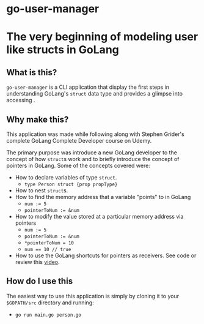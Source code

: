 # go-user-manager
# The very beginning of modeling user like structs in GoLang

## What is this?

`go-user-manager` is a CLI application that display the first steps in understanding GoLang's `struct` data type and provides a glimpse into accessing .

## Why make this?

This application was made while following along with Stephen Grider's complete GoLang Complete Developer course on Udemy. 

The primary purpose was introduce a new GoLang developer to the concept of how `struct`s work and to briefly introduce the concept of pointers in GoLang. Some of the concepts covered were:

- How to declare variables of type `struct`. 
    - `type Person struct {prop propType}`
- How to nest `struct`s.
- How to find the memory address that a variable "points" to in GoLang
    - `num := 5`
    - `pointerToNum := &num`
- How to modify the value stored at a particular memory address via pointers 
    - `num := 5`
    - `pointerToNum := &num`
    - `*pointerToNum = 10`
    - `num == 10 // true`
- How to use the GoLang shortcuts for pointers as receivers. See code or review this [video](https://www.udemy.com/go-the-complete-developers-guide/learn/v4/t/lecture/7797352?start=0).



## How do I use this

The easiest way to use this application is simply by cloning it to your `$GOPATH/src` directory and running:
- `go run main.go person.go`